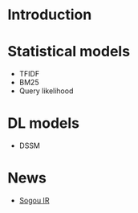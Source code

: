 # Introduction

# Statistical models
- TFIDF
- BM25
- Query likelihood

# DL models
- DSSM

# News
- [Sogou IR](https://mp.weixin.qq.com/s/9RFp4-2M0FSgD2A2LE7scA)
